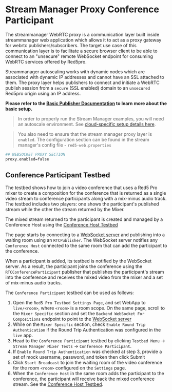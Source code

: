 # Stream Manager Proxy Conference Participant

The streammanager WebRTC proxy is a communication layer built inside streammanager web application which allows it to act as a proxy gateway for webrtc publishers/subscribers. The target use case of this communication layer is to facilitate a secure browser client to be able to connect to an "unsecure" remote WebSocket endpoint for consuming WebRTC services offered by Red5pro.

Streammanager autoscaling works with dynamic nodes which are associated with dynamic IP addresses and cannot have an SSL attached to them. The proxy layer helps publishers to connect and initiate a WebRTC publish session from a `secure` (SSL enabled) domain to an `unsecured` Red5pro origin using an IP address.

**Please refer to the [Basic Publisher Documentation](../publish/README.md) to learn more about the basic setup.**

> In order to properly run the Stream Manager examples, you will need an autoscale environment. See [cloud-specific setup details here](https://www.red5.net/installation/).

> You also need to ensure that the stream manager proxy layer is `enabled`. The configuration section can be found in the stream manager's config file - `red5-web.properties`

```sh
## WEBSOCKET PROXY SECTION
proxy.enabled=false
```

## Conference Participant Testbed

The testbed shows how to join a video conference that uses a Red5 Pro mixer to create a composition for the conference that is returned as a single video stream to conference participants along with a mix-minus audio track. The testbed includes two players: one shows the participant's published stream while the other the stream returned by the Mixer.

The mixed stream returned to the participant is created and managed by a Conference Host using the [Conference Host Testbed](../conferenceHostStreamManagerProxy)

The page starts by connecting to a [WebSocket server](https://github.com/red5pro/nodejs-mixer-backend/tree/main/backend-mixer-testbedsd) and publishing into a waiting room using an `RTCPublisher`. The WebSocket server notifies any `Conference Host` connected to the same room that can add the participant to the conference.

When a participant is added, its testbed is notified by the WebSocket server. As a result, the participant joins the conference using the `RTCConferenceParticipant` publisher that publishes the participant's stream into the conference and receives the mixed video from the mixer and a set of mix-minus audio tracks.

The `Conference Participant` testbed can be used as follows:

1. Open the `Red5 Pro Testbed Settings Page`, and set WebApp to `live/<room>`, where `<room>` is a room scope. On the same page, scroll to the `Mixer Specific` section and set the `Backend WebSocket For Compositions` endpoint to point to the [WebSocket server](https://github.com/red5pro/nodejs-mixer-backend/tree/main/backend-mixer-testbeds)
2. While on the `Mixer Specific` section, check `Enable Round Trip Authentication` if the Round Trip Authentication was configured in the `live` app.
3. Head to the `Conference Participant` testbed by clicking `Testbed Menu` -> `Stream Manager Mixer Tests` -> `Conference Participant`.
4. If `Enable Round Trip Authentication` was checked at step 3, provide a set of mock username, password, and token then click Submit
5. Click `Start Broadcast` to join the waiting room of the video conference for the room `<room>` configured on the `Settings` page.
6. When the `Conference Host` in the same room adds the participant to the conference, the participant will receive back the mixed conference stream. See the [Conference Host Testbed](../conferenceHostStreamManagerProxy).

